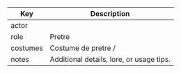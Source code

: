 | Key      | Description                              |
| -------- | ---------------------------------------- |
| actor    |                                          |
| role     | Pretre                                   |
| costumes | Costume de pretre /                      |
| notes    | Additional details, lore, or usage tips. |
